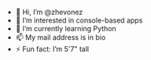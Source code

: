 - 👋 Hi, I’m @zhevonez
- 👀 I’m interested in console-based apps
- 🌱 I’m currently learning Python
- 📫 My mail address is in bio
- ⚡ Fun fact: I’m 5'7" tall
